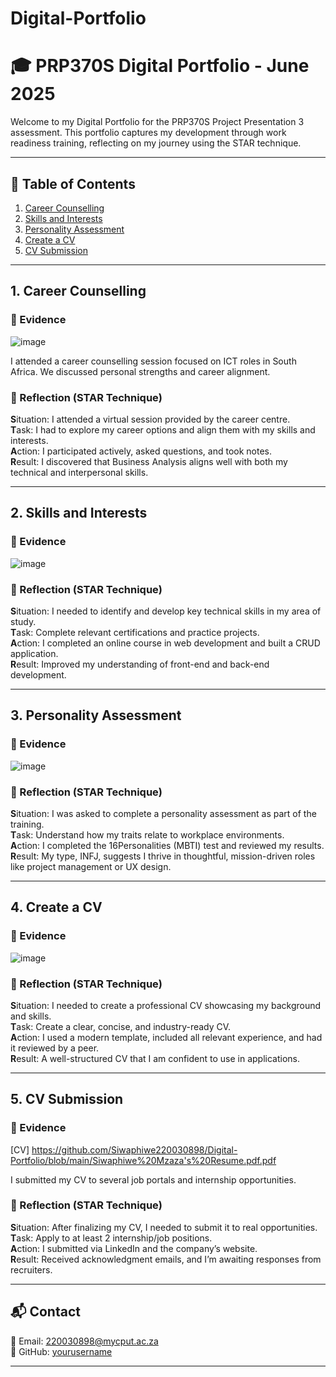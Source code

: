 # Digital-Portfolio
# 🎓 PRP370S Digital Portfolio - June 2025

Welcome to my Digital Portfolio for the PRP370S Project Presentation 3 assessment. This portfolio captures my development through work readiness training, reflecting on my journey using the STAR technique.

---

## 📌 Table of Contents

1. [Career Counselling](#1-career-counselling)
2. [Skills and Interests](#2-skills-and-interests)
3. [Personality Assessment](#3-personality-assessment)
4. [Create a CV](#4-create-a-cv)
5. [CV Submission](#5-cv-submission)

---

## 1. Career Counselling

### 🧾 Evidence
![image](https://github.com/user-attachments/assets/b12be73b-97aa-4484-879b-19f1075ae8fc)

I attended a career counselling session focused on ICT roles in South Africa. We discussed personal strengths and career alignment.

### 💬 Reflection (STAR Technique)

**S**ituation: I attended a virtual session provided by the career centre.  
**T**ask: I had to explore my career options and align them with my skills and interests.  
**A**ction: I participated actively, asked questions, and took notes.  
**R**esult: I discovered that Business Analysis aligns well with both my technical and interpersonal skills.

---

## 2. Skills and Interests

### 🧾 Evidence
![image](https://github.com/user-attachments/assets/c69a293c-6dd9-4287-8405-ea27267e2f5b)


### 💬 Reflection (STAR Technique)

**S**ituation: I needed to identify and develop key technical skills in my area of study.  
**T**ask: Complete relevant certifications and practice projects.  
**A**ction: I completed an online course in web development and built a CRUD application.  
**R**esult: Improved my understanding of front-end and back-end development.

---

## 3. Personality Assessment

### 🧾 Evidence
![image](https://github.com/user-attachments/assets/ab3ccc26-b5f2-4279-b0f5-7d6ea40f2e78)


### 💬 Reflection (STAR Technique)

**S**ituation: I was asked to complete a personality assessment as part of the training.  
**T**ask: Understand how my traits relate to workplace environments.  
**A**ction: I completed the 16Personalities (MBTI) test and reviewed my results.  
**R**esult: My type, INFJ, suggests I thrive in thoughtful, mission-driven roles like project management or UX design.

---

## 4. Create a CV

### 🧾 Evidence

![image](https://github.com/user-attachments/assets/1360a97b-6490-4c73-8ba0-d4cec4ef770b)


### 💬 Reflection (STAR Technique)

**S**ituation: I needed to create a professional CV showcasing my background and skills.  
**T**ask: Create a clear, concise, and industry-ready CV.  
**A**ction: I used a modern template, included all relevant experience, and had it reviewed by a peer.  
**R**esult: A well-structured CV that I am confident to use in applications.

---

## 5. CV Submission

### 🧾 Evidence

[CV] https://github.com/Siwaphiwe220030898/Digital-Portfolio/blob/main/Siwaphiwe%20Mzaza's%20Resume.pdf.pdf

I submitted my CV to several job portals and internship opportunities.

### 💬 Reflection (STAR Technique)

**S**ituation: After finalizing my CV, I needed to submit it to real opportunities.  
**T**ask: Apply to at least 2 internship/job positions.  
**A**ction: I submitted via LinkedIn and the company’s website.  
**R**esult: Received acknowledgment emails, and I’m awaiting responses from recruiters.

---

## 📬 Contact

📧 Email: 220030898@mycput.ac.za  
🔗 GitHub: [yourusername](https://github.com/yourusername)  

---

